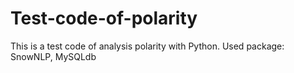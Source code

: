 # Test-code-of-polarity
This is a test code of analysis polarity with Python.
Used package: SnowNLP, MySQLdb
